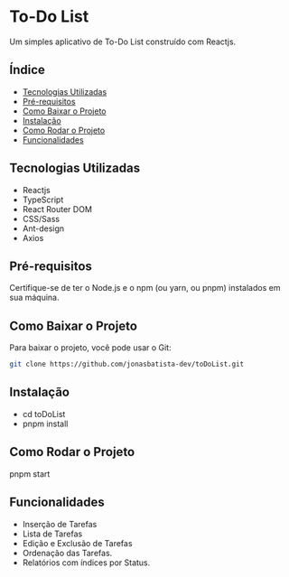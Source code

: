 # To-Do List

Um simples aplicativo de To-Do List construído com Reactjs.

## Índice

- [Tecnologias Utilizadas](#tecnologias-utilizadas)
- [Pré-requisitos](#pré-requisitos)
- [Como Baixar o Projeto](#como-baixar-o-projeto)
- [Instalação](#como-instalar)
- [Como Rodar o Projeto](#como-rodar-o-projeto)
- [Funcionalidades](#funcionalidades)

## Tecnologias Utilizadas

- Reactjs
- TypeScript
- React Router DOM
- CSS/Sass
- Ant-design
- Axios

## Pré-requisitos

Certifique-se de ter o Node.js e o npm (ou yarn, ou pnpm) instalados em sua máquina.

## Como Baixar o Projeto

Para baixar o projeto, você pode usar o Git:

```bash
git clone https://github.com/jonasbatista-dev/toDoList.git

```

## Instalação

- cd toDoList
- pnpm install

## Como Rodar o Projeto

pnpm start

## Funcionalidades

- Inserção de Tarefas
- Lista de Tarefas
- Edição e Exclusão de Tarefas
- Ordenação das Tarefas.
- Relatórios com índices por Status.
